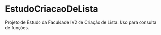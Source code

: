 # EstudoCriacaoDeLista
Projeto de Estudo da Faculdade IV2 de Criação de Lista. Uso para consulta de funções.
